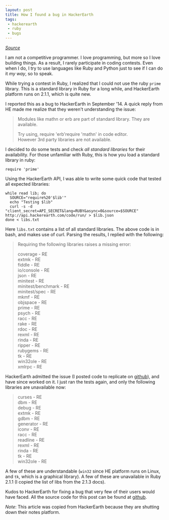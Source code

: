 ```yaml
---
layout: post
title: How I found a bug in HackerEarth
tags: 
 - hackerearth
 - ruby
 - bugs
---
```


_[Source](https://www.hackerearth.com/notes/how-i-found-a-bug-in-hackerearth/ "Permalink to How I found a bug in HackerEarth")_

I am not a competitive programmer. I love programming, but more so I love building things. As a result, I rarely participate in coding contests. Even when I do, I try to use languages like Ruby and Python just to see if I can do it _my way_, so to speak.

While trying a contest in Ruby, I realized that I could not use the ruby `prime` library. This is a standard library in Ruby for a long while, and HackerEarth platform runs on 2.1.1, which is quite new.

I reported this as a bug to HackerEarth in September '14. A quick reply from HE made me realize that they weren't understanding the issue:

> Modules like mathn or erb are part of standard library. They are available.
>
> Try using, require 'erb'require 'mathn' in code editor.  
However 3rd party libraries are not available.﻿

I decided to do some tests and check _all standard libraries_ for their availability. For those unfamiliar with Ruby, this is how you load a standard library in ruby:

`require 'prime'`

Using the HackerEarth API, I was able to write some quick code that tested all expected libraries:

    while read lib; do
      SOURCE="require%20'$lib'"
      echo "Testing $lib"
      curl -s -d "client_secret=API_SECRET&lang=RUBY&async=0&source=$SOURCE" http://api.hackerearth.com/code/run/ > $lib.json
    done < libs.txt

Here `libs.txt` contains a list of all standard libraries. The above code is in bash, and makes use of curl. Parsing the results, I replied with the following:

> Requiring the following libraries raises a missing error:
>
> coverage - RE  
extmk - RE  
fiddle - RE  
io/console - RE  
json - RE  
minitest - RE  
minitest/benchmark - RE  
minitest/spec - RE  
mkmf - RE  
objspace - RE  
prime - RE  
psych - RE  
racc - RE  
rake - RE  
rdoc - RE  
rexml - RE  
rinda - RE  
ripper - RE  
rubygems - RE  
tk - RE  
win32ole - RE  
xmlrpc - RE

HackerEarth admitted the issue (I posted code to replicate on [github][1]), and have since worked on it. I just ran the tests again, and only the following libraries are unavailable now:

> curses - RE  
dbm - RE  
debug - RE  
extmk - RE  
gdbm - RE  
generator - RE  
iconv - RE  
racc - RE  
readline - RE  
rexml - RE  
rinda - RE  
tk - RE  
win32ole - RE

A few of these are understandable (`win32` since HE platform runs on Linux, and `tk`, which is a graphical library). A few of these are unavailable in Ruby 2.1.1 (I copied the list of libs from the 2.1.3 docs).

Kudos to HackerEarth for fixing a bug that very few of their users would have faced. All the source code for this post can be found at [github][1].

*Note*: This article was copied from HackerEarth because they are shutting down their notes platform.

[1]: https://github.com/captn3m0/ruby-stdlib-test-hackerearth "HackerEarth Ruby stdlib Tests"
